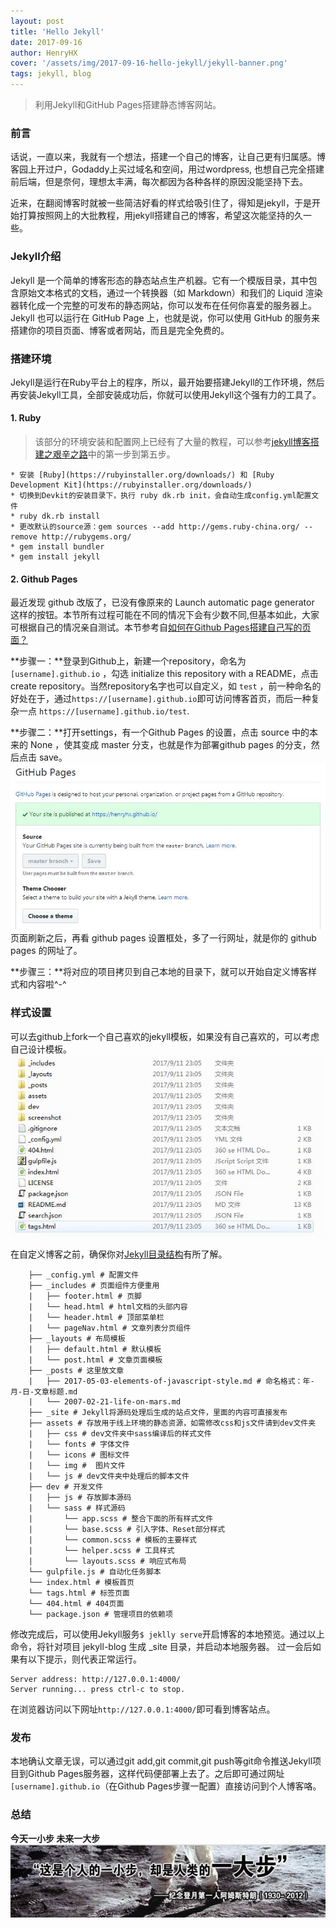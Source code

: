 ```yaml
---
layout: post
title: 'Hello Jekyll'
date: 2017-09-16
author: HenryHX
cover: '/assets/img/2017-09-16-hello-jekyll/jekyll-banner.png'
tags: jekyll, blog
---
```


> 利用Jekyll和GitHub Pages搭建静态博客网站。

### 前言

话说，一直以来，我就有一个想法，搭建一个自己的博客，让自己更有归属感。博客园上开过户，Godaddy上买过域名和空间，用过wordpress, 也想自己完全搭建前后端，但是奈何，理想太丰满，每次都因为各种各样的原因没能坚持下去。

近来，在翻阅博客时就被一些简洁好看的样式给吸引住了，得知是jekyll，于是开始打算按照网上的大批教程，用jekyll搭建自己的博客，希望这次能坚持的久一些。

### Jekyll介绍

Jekyll 是一个简单的博客形态的静态站点生产机器。它有一个模版目录，其中包含原始文本格式的文档，通过一个转换器（如 Markdown）和我们的 Liquid 渲染器转化成一个完整的可发布的静态网站，你可以发布在任何你喜爱的服务器上。Jekyll 也可以运行在 GitHub Page 上，也就是说，你可以使用 GitHub 的服务来搭建你的项目页面、博客或者网站，而且是完全免费的。

### 搭建环境

Jekyll是运行在Ruby平台上的程序，所以，最开始要搭建Jekyll的工作环境，然后再安装Jekyll工具，全部安装成功后，你就可以使用Jekyll这个强有力的工具了。

#### 1. Ruby

> 该部分的环境安装和配置网上已经有了大量的教程，可以参考[jekyll博客搭建之艰辛之路](http://www.jianshu.com/p/27de87d4447e)中的第一步到第五步。

```.	
* 安装 [Ruby](https://rubyinstaller.org/downloads/) 和 [Ruby Development Kit](https://rubyinstaller.org/downloads/)
* 切换到Devkit的安装目录下，执行 ruby dk.rb init，会自动生成config.yml配置文件 
* ruby dk.rb install
* 更改默认的source源：gem sources --add http://gems.ruby-china.org/ --remove http://rubygems.org/
* gem install bundler
* gem install jekyll
```		
#### 2. Github Pages

最近发现 github 改版了，已没有像原来的 Launch automatic page generator 这样的按钮。本节所有过程可能在不同的情况下会有少数不同,但基本如此，大家可根据自己的情况亲自测试。本节参考自[如何在Github Pages搭建自己写的页面？](http://www.cnblogs.com/lijiayi/p/githubpages.html)

**步骤一：**登录到Github上，新建一个repository，命名为`[username].github.io` ，勾选 initialize this repository with a README，点击create repository。当然repository名字也可以自定义，如 `test` ，前一种命名的好处在于，通过`https://[username].github.io`即可访问博客首页，而后一种复杂一点 `https://[username].github.io/test`.

**步骤二：**打开settings，有一个Github Pages 的设置，点击 source 中的本来的 None ，使其变成 master 分支，也就是作为部署github pages 的分支，然后点击 save。
![github-page-setting.jpg](/assets/img/2017-09-16-hello-jekyll/github-page-setting.jpg "Github Pages")
页面刷新之后，再看 github pages 设置框处，多了一行网址，就是你的 github pages 的网址了。

**步骤三：**将对应的项目拷贝到自己本地的目录下，就可以开始自定义博客样式和内容啦^-^

### 样式设置

可以去github上fork一个自己喜欢的jekyll模板，如果没有自己喜欢的，可以考虑自己设计模板。
![jekyll-catalogue.jpg](/assets/img/2017-09-16-hello-jekyll/jekyll-catalogue.jpg "jekyll 目录")

在自定义博客之前，确保你对[Jekyll目录结构](http://jekyll.com.cn/docs/structure/)有所了解。
```			.
	├── _config.yml # 配置文件
	├── _includes # 页面组件方便重用
	|   ├── footer.html # 页脚
	|   └── head.html # html文档的头部内容
	|   └── header.html # 顶部菜单栏
	|   └── pageNav.html # 文章列表分页组件
	├── _layouts # 布局模板
	|   ├── default.html # 默认模板
	|   └── post.html # 文章页面模板
	├── _posts # 这里放文章
	|   ├── 2017-05-03-elements-of-javascript-style.md # 命名格式：年-月-日-文章标题.md
	|   └── 2007-02-21-life-on-mars.md
	├── _site # Jekyll将源码处理后生成的站点文件，里面的内容可直接发布
	├── assets # 存放用于线上环境的静态资源，如需修改css和js文件请到dev文件夹
	|   ├── css # dev文件夹中sass编译后的样式文件
	|   └── fonts # 字体文件
	|   └── icons # 图标文件
	|   └── img #  图片文件
	|   └── js # dev文件夹中处理后的脚本文件
	├── dev # 开发文件
	|   ├── js # 存放脚本源码
	|   └── sass # 样式源码
	|       └── app.scss # 整合下面的所有样式文件
	|       └── base.scss # 引入字体、Reset部分样式
	|       └── common.scss # 模板的主要样式
	|       └── helper.scss # 工具样式
	|       └── layouts.scss # 响应式布局
	└── gulpfile.js # 自动化任务脚本
	└── index.html # 模板首页
	└── tags.html # 标签页面
	└── 404.html # 404页面
	└── package.json # 管理项目的依赖项
```
修改完成后，可以使用Jekyll服务`$ jeklly serve`开启博客的本地预览。通过以上命令，将针对项目 jekyll-blog 生成 _site 目录，并启动本地服务器。 过一会后如果有以下提示，则代表正常运行。
```.
Server address: http://127.0.0.1:4000/
Server running... press ctrl-c to stop.
```
在浏览器访问以下网址`http://127.0.0.1:4000/`即可看到博客站点。

### 发布
本地确认文章无误，可以通过git add,git commit,git push等git命令推送Jekyll项目到Github Pages服务器，这样代码便部署上去了。之后即可通过网址`[username].github.io`（在Github Pages步骤一配置）直接访问到个人博客咯。

### 总结
**今天一小步 未来一大步**
![summary.jpg](/assets/img/2017-09-16-hello-jekyll/summary.jpg "总结")
